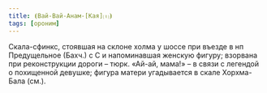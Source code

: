 ```yaml
---
title: ⦗Вай-Вай-Анам-[Кая]⒯⦘
tags: [ороним]
---
```


Скала-сфинкс, стоявшая на склоне холма у шоссе при въезде в нп Предущельное
(Бахч.) с С и напоминавшая женскую фигуру; взорвана при реконструкции дороги –
тюрк. «Ай-ай, мама!» – в связи с легендой о похищенной девушке; фигура матери
угадывается в скале Хорхма-Бала (см.).
